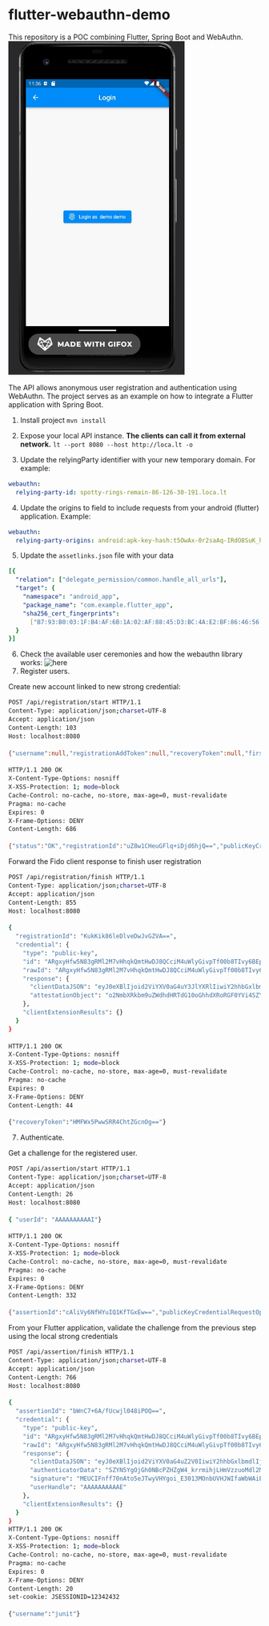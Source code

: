 # flutter-webauthn-demo

This repository is a POC combining Flutter, Spring Boot and WebAuthn.
![demo](demo.gif)

The API allows anonymous user registration and authentication using WebAuthn.
The project serves as an example on how to integrate a Flutter application with Spring Boot.

1. Install project `mvn install`

2. Expose your local API instance.
**The clients can call it from external network.**
`lt --port 8080 --host http://loca.lt -o`

3. Update the relyingParty identifier with your new temporary domain. For example:
```yaml
webauthn:
  relying-party-id: spotty-rings-remain-86-126-30-191.loca.lt
```
4. Update the origins to field to include requests from your android (flutter) application. Example:
```yaml
webauthn:
  relying-party-origins: android:apk-key-hash:t5OwAx-0r2saAq-IRdO8SuK_hkZWOglhkDSwg7OSpFE
```
5. Update the `assetlinks.json` file with your data
```yaml
[{
  "relation": ["delegate_permission/common.handle_all_urls"],
  "target": {
    "namespace": "android_app",
    "package_name": "com.example.flutter_app",
    "sha256_cert_fingerprints":
      ["B7:93:B0:03:1F:B4:AF:6B:1A:02:AF:88:45:D3:BC:4A:E2:BF:86:46:56:3A:09:61:90:34:B0:83:B3:92:A4:51"]
  }
}]
```
6. Check the available user ceremonies and how the webauthn library works: ![here](docs/doc.png)
6. Register users. 

Create new account linked to new strong credential:
```bash
POST /api/registration/start HTTP/1.1
Content-Type: application/json;charset=UTF-8
Accept: application/json
Content-Length: 103
Host: localhost:8080

{"username":null,"registrationAddToken":null,"recoveryToken":null,"firstName":"Gica","lastName":"Hagi"}

HTTP/1.1 200 OK
X-Content-Type-Options: nosniff
X-XSS-Protection: 1; mode=block
Cache-Control: no-cache, no-store, max-age=0, must-revalidate
Pragma: no-cache
Expires: 0
X-Frame-Options: DENY
Content-Length: 686

{"status":"OK","registrationId":"uZ8w1CHeuGFlq+iDjd6hjQ==","publicKeyCredentialCreationOptions":{"rp":{"name":"localhost","id":"localhost"},"user":{"name":"4aee1347-5c65-43af-b21e-da33c903906d","displayName":"Gica Hagi","id":"AAAAAAAAAAE"},"challenge":"MC-GtpfdH3UYZpNIjW2Ipz8cPA8y36wXTMFsRqegrG4","pubKeyCredParams":[{"alg":-7,"type":"public-key"},{"alg":-257,"type":"public-key"}],"timeout":{"empty":true,"present":false},"excludeCredentials":{"empty":false,"present":true},"authenticatorSelection":{"empty":false,"present":true},"attestation":"none","extensions":{"appidExclude":{"empty":true,"present":false},"credProps":true,"largeBlob":{"empty":true,"present":false},"uvm":null}}}
```

Forward the Fido client response to finish user registration
```bash
POST /api/registration/finish HTTP/1.1
Content-Type: application/json;charset=UTF-8
Accept: application/json
Content-Length: 855
Host: localhost:8080

{
  "registrationId": "KukKik86leDlveDwJvGZVA==",
  "credential": {
    "type": "public-key",
    "id": "ARgxyHfw5N83gRMl2M7vHhqkQmtHwDJ8QCciM4uWlyGivpTf00b8TIvy6BEpBAZVCA9J5w",
    "rawId": "ARgxyHfw5N83gRMl2M7vHhqkQmtHwDJ8QCciM4uWlyGivpTf00b8TIvy6BEpBAZVCA9J5w",
    "response": {
      "clientDataJSON": "eyJ0eXBlIjoid2ViYXV0aG4uY3JlYXRlIiwiY2hhbGxlbmdlIjoidTZvVFJqSDlpdk5HVnRORGRKZ2VTYWItWHNibEt6TGw1VHRKaTJaUmpCOCIsIm9yaWdpbiI6Imh0dHA6Ly9sb2NhbGhvc3Q6ODA4MCIsImNyb3NzT3JpZ2luIjpmYWxzZX0",
      "attestationObject": "o2NmbXRkbm9uZWdhdHRTdG10oGhhdXRoRGF0YVi4SZYN5YgOjGh0NBcPZHZgW4_krrmihjLHmVzzuoMdl2NFYQFsmK3OAAI1vMYKZIsLJfHwVQMANAEYMch38OTfN4ETJdjO7x4apEJrR8AyfEAnIjOLlpchor6U39NG_EyL8ugRKQQGVQgPSeelAQIDJiABIVggRrK9x1qVGusI8SJ2mhhtl0eY2wN4jJgGhUnoefCZSrgiWCBXhX1M2HIdIZDENOvj5NRZY_rR51ylCXJuvA6UivFpxQ"
    },
    "clientExtensionResults": {}
  }
}

HTTP/1.1 200 OK
X-Content-Type-Options: nosniff
X-XSS-Protection: 1; mode=block
Cache-Control: no-cache, no-store, max-age=0, must-revalidate
Pragma: no-cache
Expires: 0
X-Frame-Options: DENY
Content-Length: 44

{"recoveryToken":"HMFWx5PwwSRR4ChtZGcnOg=="}
```
7. Authenticate.

Get a challenge for the registered user.

```bash
POST /api/assertion/start HTTP/1.1
Content-Type: application/json;charset=UTF-8
Accept: application/json
Content-Length: 26
Host: localhost:8080

{ "userId": "AAAAAAAAAAI"}

HTTP/1.1 200 OK
X-Content-Type-Options: nosniff
X-XSS-Protection: 1; mode=block
Cache-Control: no-cache, no-store, max-age=0, must-revalidate
Pragma: no-cache
Expires: 0
X-Frame-Options: DENY
Content-Length: 332

{"assertionId":"cAliVy6NfHYuIQ1KfTGxEw==","publicKeyCredentialRequestOptions":{"challenge":"m_BPnt9t5F_YGxqUqvYevBMqCXpexu0KUZYjtMY0q34","timeout":null,"rpId":"localhost","allowCredentials":[{"type":"public-key","id":"AAAAAAAAAHs","transports":null}],"userVerification":null,"extensions":{"appid":null,"largeBlob":null,"uvm":null}}}
```
From your Flutter application, validate the challenge from the previous step using the local strong credentials 

```bash
POST /api/assertion/finish HTTP/1.1
Content-Type: application/json;charset=UTF-8
Accept: application/json
Content-Length: 766
Host: localhost:8080

{
  "assertionId": "bWnC7+6A/fUcwjl048iPOQ==",
  "credential": {
    "type": "public-key",
    "id": "ARgxyHfw5N83gRMl2M7vHhqkQmtHwDJ8QCciM4uWlyGivpTf00b8TIvy6BEpBAZVCA9J5w",
    "rawId": "ARgxyHfw5N83gRMl2M7vHhqkQmtHwDJ8QCciM4uWlyGivpTf00b8TIvy6BEpBAZVCA9J5w",
    "response": {
      "clientDataJSON": "eyJ0eXBlIjoid2ViYXV0aG4uZ2V0IiwiY2hhbGxlbmdlIjoiVWVCWWtKdTRjdk5xeDZGRmk0cVNJTDhLSURveDBwcXlNUzlXNmJBYlRIOCIsIm9yaWdpbiI6Imh0dHA6Ly9sb2NhbGhvc3Q6ODA4MCIsImNyb3NzT3JpZ2luIjpmYWxzZX0",
      "authenticatorData": "SZYN5YgOjGh0NBcPZHZgW4_krrmihjLHmVzzuoMdl2MFYQFsow",
      "signature": "MEUCIFnff70nAto5eJTwyVHYgoi_E3013MOnbUVHJWIfaWbWAiEA9tw1WfZjTl1LOx3JF4-HQVPDhvVNVpRMXmtR2BN3m9I",
      "userHandle": "AAAAAAAAAAE"
    },
    "clientExtensionResults": {}
  }
}
HTTP/1.1 200 OK
X-Content-Type-Options: nosniff
X-XSS-Protection: 1; mode=block
Cache-Control: no-cache, no-store, max-age=0, must-revalidate
Pragma: no-cache
Expires: 0
X-Frame-Options: DENY
Content-Length: 20
set-cookie: JSESSIONID=12342432

{"username":"junit"}
```
